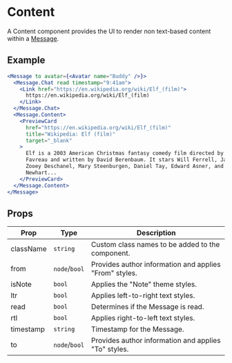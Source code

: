 # Content

A Content component provides the UI to render non text-based content within a [Message](./Message.md).

## Example

```jsx
<Message to avatar={<Avatar name="Buddy" />}>
  <Message.Chat read timestamp="9:41am">
    <Link href="https://en.wikipedia.org/wiki/Elf_(film)">
      https://en.wikipedia.org/wiki/Elf_(film)
    </Link>
  </Message.Chat>
  <Message.Content>
    <PreviewCard
      href="https://en.wikipedia.org/wiki/Elf_(film)"
      title="Wikipedia: Elf (film)"
      target="_blank"
    >
      Elf is a 2003 American Christmas fantasy comedy film directed by Jon
      Favreau and written by David Berenbaum. It stars Will Ferrell, James Caan,
      Zooey Deschanel, Mary Steenburgen, Daniel Tay, Edward Asner, and Bob
      Newhart...
    </PreviewCard>
  </Message.Content>
</Message>
```

## Props

| Prop      | Type          | Description                                            |
| --------- | ------------- | ------------------------------------------------------ |
| className | `string`      | Custom class names to be added to the component.       |
| from      | `node`/`bool` | Provides author information and applies "From" styles. |
| isNote    | `bool`        | Applies the "Note" theme styles.                       |
| ltr       | `bool`        | Applies left-to-right text styles.                     |
| read      | `bool`        | Determines if the Message is read.                     |
| rtl       | `bool`        | Applies right-to-left text styles.                     |
| timestamp | `string`      | Timestamp for the Message.                             |
| to        | `node`/`bool` | Provides author information and applies "To" styles.   |

